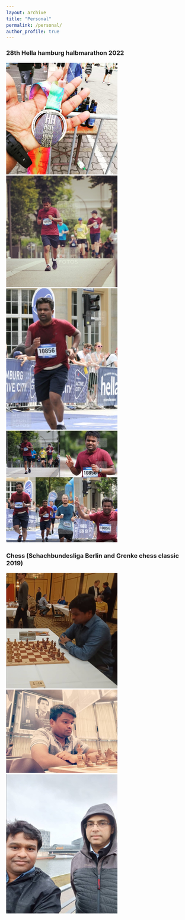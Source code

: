 ```yaml
---
layout: archive
title: "Personal"
permalink: /personal/
author_profile: true
---
```




### 28th Hella hamburg halbmarathon 2022 
<p float="left">
  <img src="/images/hella_medal.jpeg" width="300" />
  <img src="/images/hella_run.jpeg" width="300" />
  <img src="/images/hella_run2.jpeg" width="300" />
  <img src="/images/hella_layout.jpeg" width="300" />
</p>


### Chess (Schachbundesliga Berlin and Grenke chess classic 2019)

<p float="left">
  <img src="/images/schach_berlin.jpeg" width="300" />
  <img src="/images/grenke.jpeg" width="300" />
  <img src="/images/vishy.jpeg" width="300" />
</p>
